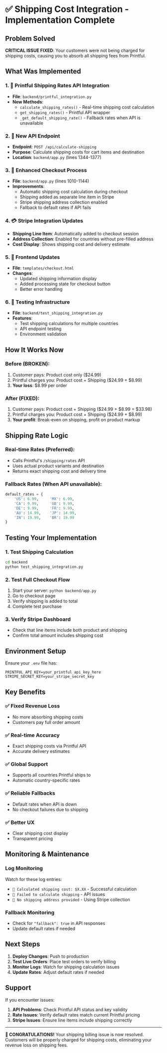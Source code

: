 # ✅ Shipping Cost Integration - Implementation Complete

## Problem Solved

**CRITICAL ISSUE FIXED**: Your customers were not being charged for shipping costs, causing you to absorb all shipping fees from Printful.

## What Was Implemented

### 1. 🚀 Printful Shipping Rates API Integration
- **File**: `backend/printful_integration.py`
- **New Methods**:
  - `calculate_shipping_rates()` - Real-time shipping cost calculation
  - `get_shipping_rates()` - Printful API wrapper
  - `_get_default_shipping_rate()` - Fallback rates when API is unavailable

### 2. 📡 New API Endpoint
- **Endpoint**: `POST /api/calculate-shipping`
- **Purpose**: Calculate shipping costs for cart items and destination
- **Location**: `backend/app.py` (lines 1344-1377)

### 3. 🛒 Enhanced Checkout Process
- **File**: `backend/app.py` (lines 1010-1144)
- **Improvements**:
  - Automatic shipping cost calculation during checkout
  - Shipping added as separate line item in Stripe
  - Stripe shipping address collection enabled
  - Fallback to default rates if API fails

### 4. 💳 Stripe Integration Updates
- **Shipping Line Item**: Automatically added to checkout session
- **Address Collection**: Enabled for countries without pre-filled address
- **Cost Display**: Shows shipping cost and delivery estimate

### 5. 🎨 Frontend Updates
- **File**: `templates/checkout.html`
- **Changes**:
  - Updated shipping information display
  - Added processing state for checkout button
  - Better error handling

### 6. 🧪 Testing Infrastructure
- **File**: `backend/test_shipping_integration.py`
- **Features**:
  - Test shipping calculations for multiple countries
  - API endpoint testing
  - Environment validation

## How It Works Now

### Before (BROKEN):
1. Customer pays: Product cost only ($24.99)
2. Printful charges you: Product cost + Shipping ($24.99 + $8.99)
3. **Your loss**: $8.99 per order

### After (FIXED):
1. Customer pays: Product cost + Shipping ($24.99 + $8.99 = $33.98)
2. Printful charges you: Product cost + Shipping ($24.99 + $8.99)
3. **Your profit**: Break-even on shipping, profit on product markup

## Shipping Rate Logic

### Real-time Rates (Preferred):
- Calls Printful's `/shipping/rates` API
- Uses actual product variants and destination
- Returns exact shipping cost and delivery time

### Fallback Rates (When API unavailable):
```python
default_rates = {
    'US': 6.99,     'MX': 6.99,
    'CA': 9.99,     'GB': 9.99,
    'DE': 9.99,     'FR': 9.99,
    'AU': 14.99,    'JP': 14.99,
    'IN': 19.99,    'BR': 19.99
}
```

## Testing Your Implementation

### 1. Test Shipping Calculation
```bash
cd backend
python test_shipping_integration.py
```

### 2. Test Full Checkout Flow
1. Start your server: `python backend/app.py`
2. Go to checkout page
3. Verify shipping is added to total
4. Complete test purchase

### 3. Verify Stripe Dashboard
- Check that line items include both product and shipping
- Confirm total amount includes shipping cost

## Environment Setup

Ensure your `.env` file has:
```
PRINTFUL_API_KEY=your_printful_api_key_here
STRIPE_SECRET_KEY=your_stripe_secret_key
```

## Key Benefits

### ✅ **Fixed Revenue Loss**
- No more absorbing shipping costs
- Customers pay full order amount

### ✅ **Real-time Accuracy**
- Exact shipping costs via Printful API
- Accurate delivery estimates

### ✅ **Global Support**
- Supports all countries Printful ships to
- Automatic country-specific rates

### ✅ **Reliable Fallbacks**
- Default rates when API is down
- No checkout failures due to shipping

### ✅ **Better UX**
- Clear shipping cost display
- Transparent pricing

## Monitoring & Maintenance

### Log Monitoring
Watch for these log entries:
- `🚚 Calculated shipping cost: $X.XX` - Successful calculation
- `🚚 Failed to calculate shipping` - API issues
- `🚚 No shipping address provided` - Using Stripe collection

### Fallback Monitoring
- Check for `"fallback": true` in API responses
- Update default rates if needed

## Next Steps

1. **Deploy Changes**: Push to production
2. **Test Live Orders**: Place test orders to verify billing
3. **Monitor Logs**: Watch for shipping calculation issues
4. **Update Rates**: Adjust default rates if needed

## Support

If you encounter issues:

1. **API Problems**: Check Printful API status and key validity
2. **Rate Issues**: Verify default rates match current Printful pricing
3. **Stripe Issues**: Ensure line items include shipping correctly

---

**🎉 CONGRATULATIONS!** Your shipping billing issue is now resolved. Customers will be properly charged for shipping costs, eliminating your revenue loss on shipping fees.

